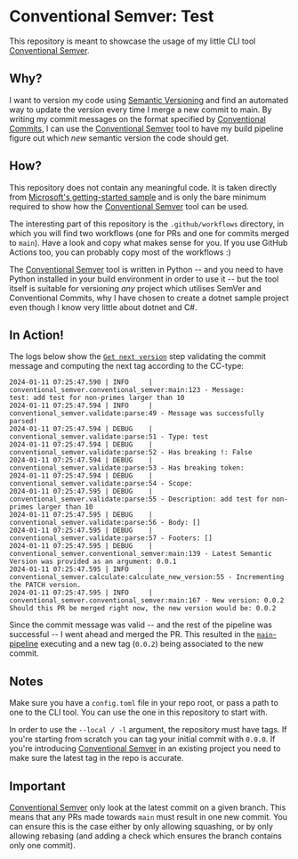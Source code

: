 # Conventional Semver: Test

This repository is meant to showcase the usage of my little CLI tool
[Conventional Semver](https://github.com/ErikThorsell/bump-semver-using-conventional-commits).

## Why?

I want to version my code using [Semantic Versioning](https://semver.org)
and find an automated way to update the version every time I merge a new
commit to main.
By writing my commit messages on the format specified by
[Conventional Commits](https://www.conventionalcommits.org/), I can use the
[Conventional Semver](https://github.com/ErikThorsell/bump-semver-using-conventional-commits)
tool to have my build pipeline figure out which _new_ semantic version the
code should get.

## How?

This repository does not contain any meaningful code.
It is taken directly from [Microsoft's getting-started
sample](https://github.com/dotnet/samples/tree/main/core/getting-started/unit-testing-using-dotnet-test)
and is only the bare minimum required to show how the
[Conventional Semver](https://github.com/ErikThorsell/bump-semver-using-conventional-commits)
tool can be used.

The interesting part of this repository is the `.github/workflows` directory,
in which you will find two workflows (one for PRs and one for commits merged
to `main`).
Have a look and copy what makes sense for you.
If you use GitHub Actions too, you can probably copy most of the workflows :)

The [Conventional Semver](https://github.com/ErikThorsell/bump-semver-using-conventional-commits)
tool is written in Python -- and you need to have Python installed in your
build environment in order to use it -- but the tool itself is suitable for
versioning _any_ project which utilises SemVer and Conventional Commits, why
I have chosen to create a dotnet sample project even though I know very little
about dotnet and C#.

## In Action!

The logs below show the [`Get next version`](https://github.com/ErikThorsell/conventional_semver-test/blob/main/.github/workflows/pr.yml#L66)
step validating the commit message and computing the next tag according to the 
CC-type:

```
2024-01-11 07:25:47.590 | INFO     | conventional_semver.conventional_semver:main:123 - Message:
test: add test for non-primes larger than 10
2024-01-11 07:25:47.594 | INFO     | conventional_semver.validate:parse:49 - Message was successfully parsed!
2024-01-11 07:25:47.594 | DEBUG    | conventional_semver.validate:parse:51 - Type: test
2024-01-11 07:25:47.594 | DEBUG    | conventional_semver.validate:parse:52 - Has breaking !: False
2024-01-11 07:25:47.594 | DEBUG    | conventional_semver.validate:parse:53 - Has breaking token: 
2024-01-11 07:25:47.594 | DEBUG    | conventional_semver.validate:parse:54 - Scope: 
2024-01-11 07:25:47.595 | DEBUG    | conventional_semver.validate:parse:55 - Description: add test for non-primes larger than 10
2024-01-11 07:25:47.595 | DEBUG    | conventional_semver.validate:parse:56 - Body: []
2024-01-11 07:25:47.595 | DEBUG    | conventional_semver.validate:parse:57 - Footers: []
2024-01-11 07:25:47.595 | DEBUG    | conventional_semver.conventional_semver:main:139 - Latest Semantic Version was provided as an argument: 0.0.1
2024-01-11 07:25:47.595 | INFO     | conventional_semver.calculate:calculate_new_version:55 - Incrementing the PATCH version.
2024-01-11 07:25:47.595 | INFO     | conventional_semver.conventional_semver:main:167 - New version: 0.0.2
Should this PR be merged right now, the new version would be: 0.0.2
```

Since the commit message was valid -- and the rest of the pipeline was
successful -- I went ahead and merged the PR.
This resulted in the [`main`-pipeline](https://github.com/ErikThorsell/conventional_semver-test/blob/main/.github/workflows/main.yml)
executing and a new tag (`0.0.2`) being associated to the new commit.

## Notes

Make sure you have a `config.toml` file in your repo root, or pass a path to
one to the CLI tool.
You can use the one in this repository to start with.

In order to use the `--local / -l` argument, the repository must have tags.
If you're starting from scratch you can tag your initial commit with `0.0.0`.
If you're introducing
[Conventional Semver](https://github.com/ErikThorsell/bump-semver-using-conventional-commits)
in an existing project you need to make sure the latest tag in the repo is
accurate.

## Important

[Conventional Semver](https://github.com/ErikThorsell/bump-semver-using-conventional-commits)
only look at the latest commit on a given branch.
This means that any PRs made towards `main` must result in one new commit.
You can ensure this is the case either by only allowing squashing, or by only
allowing rebasing (and adding a check which ensures the branch contains only
one commit).
